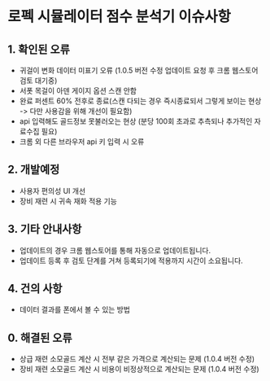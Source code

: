 # 로펙 시뮬레이터 점수 분석기 이슈사항

## 1. 확인된 오류
- 귀걸이 변화 데이터 미표기 오류 (1.0.5 버전 수정 업데이트 요청 후 크롬 웹스토어 검토 대기중)
- 서폿 목걸이 아덴 게이지 옵션 스캔 안함 
- 완료 퍼센트 60% 전후로 종료(스캔 다되는 경우 즉시종료되서 그렇게 보이는 현상 -> 다만 사용감을 위해 개선이 필요함)
- api 입력해도 골드정보 못불러오는 현상 (분당 100회 초과로 추측되나 추가적인 자료수집 필요)
- 크롬 외 다른 브라우저 api 키 입력 시 오류
## 2. 개발예정
- 사용자 편의성 UI 개선
- 장비 재련 시 귀속 재화 적용 기능

## 3. 기타 안내사항
- 업데이트의 경우 크롬 웹스토어를 통해 자동으로 업데이트됩니다.
- 업데이트 등록 후 검토 단계를 거쳐 등록되기에 적용까지 시간이 소요됩니다.

## 4. 건의 사항
- 데이터 결과를 폰에서 볼 수 있는 방법

## 0. 해결된 오류
- 상급 재련 소모골드 계산 시 전부 같은 가격으로 계산되는 문제 (1.0.4 버전 수정)
- 장비 재련 소모골드 계산 시 비용이 비정상적으로 계산되는 문제 (1.0.4 버전 수정)

